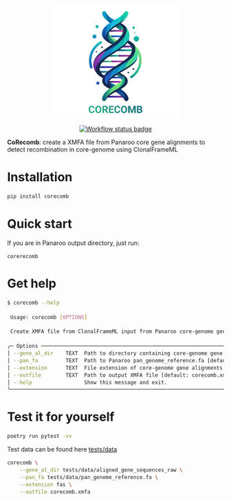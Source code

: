 <p align="center">
    <img src="img/logo_text.png" width="300">
</p>

<p align="center">
    <a href="https://github.com/maxibor/corecomb/actions/workflows/ci.yaml">
        <img src="https://github.com/maxibor/corecomb/actions/workflows/ci.yaml/badge.svg" alt="Workflow status badge">
    </a>
</p>

**CoRecomb**: create a XMFA file from Panaroo core gene alignments to detect recombination in core-genome using ClonalFrameML

# Installation

```bash
pip install corecomb
```

# Quick start

If you are in Panaroo output directory, just run: 

```
corerecomb 
```

# Get help

```bash
$ corecomb --help

 Usage: corecomb [OPTIONS]

 Create XMFA file from ClonalFrameML input from Panaroo core-genome gene alignments

╭─ Options ───────────────────────────────────────────────────────────────────────────────────────────────────────────────────────╮
│ --gene_al_dir    TEXT  Path to directory containing core-genome gene alignments [default: core_gene_alignments]                 │
│ --pan_fa         TEXT  Path to Panaroo pan_genome_reference.fa [default: pan_genome_reference.fa]                               │
│ --extension      TEXT  File extension of core-genome gene alignments [default: fas]                                             │
│ --outfile        TEXT  Path to output XMFA file [default: corecomb.xmfa]                                                        │
│ --help                 Show this message and exit.                                                                              │
╰─────────────────────────────────────────────────────────────────────────────────────────────────────────────────────────────────╯
```

# Test it for yourself

```bash
poetry run pytest -vv
```

Test data can be found here [tests/data](tests/data)

```bash
corecomb \
    --gene_al_dir tests/data/aligned_gene_sequences_raw \
    --pan_fa tests/data/pan_genome_reference.fa \
    --extension fas \
    --outfile corecomb.xmfa
```
